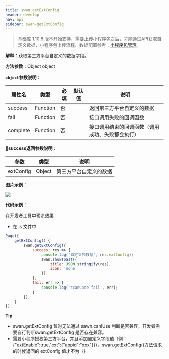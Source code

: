 ```yaml
---
title: swan.getExtConfig
header: develop
nav: api
sidebar: swan-getExtConfig
---
```



>基础库 1.10.8 版本开始支持，需要上传小程序包之后，才能通过API获取自定义数据，小程序包上传流程、数据配置参考：[小程序包管理](https://smartprogram.baidu.com/docs/develop/third/apppage/)。

**解释**：获取第三方平台自定义的数据字段。

**方法参数**：Object object

**`object`参数说明**：

|属性名 |类型  |必填 | 默认值 |说明|
|---- | ---- | ---- | ----|----|
|success| Function |   否 | | 返回第三方平台自定义的数据|
|fail  |  Function |   否  | |接口调用失败的回调函数|
|complete   | Function   | 否 | |  接口调用结束的回调函数（调用成功、失败都会执行）|

**success返回参数说明**：

|参数 | 类型 | 说明|
|---- | ---- | ---- |
|extConfig |  Object | 第三方平台自定义的数据 |

**图片示例**：

<div class="m-doc-custom-examples">
    <div class="m-doc-custom-examples-correct">
        <img src="https://b.bdstatic.com/miniapp/images/getExtConfig1.gif">
    </div>
    <div class="m-doc-custom-examples-correct">
        <img src=" ">
    </div>
    <div class="m-doc-custom-examples-correct">
        <img src=" ">
    </div>     
</div>

**代码示例**：

<a href="swanide://fragment/8193f2d5f3f69834261c1809c72c36071574154522656" title="在开发者工具中预览效果" target="_self">在开发者工具中预览效果</a>

* 在 js 文件中

```js
Page({
    getExtConfig() {
        swan.getExtConfig({
            success: res => {
                console.log('自定义的数据', res.extConfig);
                swan.showToast({
                    title: JSON.stringify(res),
                    icon: 'none'
                })
            },
            fail: err => {
                console.log('scanCode fail', err);
            }
        });
    }
});
```



**Tip**

* swan.getExtConfig 暂时无法通过 sawn.canIUse 判断是否兼容，开发者需要自行判断swan.getExtConfig 是否存在兼容。
* 需要小程序授权第三方平台，并且添加自定义字段值（例：{"extEnable":true,"ext":{"appid":"xxx"}}），swan.getExtConfig()方法请求的时候返回的 extConfig 值才不为｛｝

